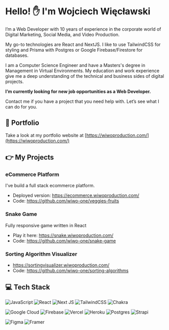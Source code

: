 # Hello! ✋ I'm Wojciech Więcławski

I’m a Web Developer with 10 years of experience in the corporate world of Digital Marketing, Social Media, and Video Production.

My go-to technologies are React and NextJS. I like to use TailwindCSS for styling and Prisma with Postgres or Google Firebase/Firestore for databases.

I am a Computer Science Engineer and have a Masters's degree in Management in Virtual Environments. My education and work experience give me a deep understanding of the technical and business sides of digital projects.

**I’m currently looking for new job opportunities as a Web Developer.**

Contact me if you have a project that you need help with. Let’s see what I can do for you.

## 📜 Portfolio

Take a look at my portfolio website at [https://wiwoproduction.com/](https://wiwoproduction.com/)

## 👉 My Projects

### eCommerce Platform

I've build a full stack ecommerce platform.

- Deployed version: https://ecommerce.wiwoproduction.com/
- Code: https://github.com/wiwo-one/veggies-fruits

### Snake Game

Fully responsive game written in React

- Play it here: https://snake.wiwoproduction.com/
- Code: https://github.com/wiwo-one/snake-game

### Sorting Algorithm Visualizer

- https://sortingvisualizer.wiwoproduction.com/
- Code: https://github.com/wiwo-one/sorting-algorithms

## 💻 Tech Stack

![JavaScript](https://img.shields.io/badge/javascript-%23323330.svg?style=for-the-badge&logo=javascript&logoColor=%23F7DF1E)
![React](https://img.shields.io/badge/react-%2320232a.svg?style=for-the-badge&logo=react&logoColor=%2361DAFB)
![Next JS](https://img.shields.io/badge/Next-black?style=for-the-badge&logo=next.js&logoColor=white)
![TailwindCSS](https://img.shields.io/badge/tailwindcss-%2338B2AC.svg?style=for-the-badge&logo=tailwind-css&logoColor=white) ![Chakra](https://img.shields.io/badge/chakra-%234ED1C5.svg?style=for-the-badge&logo=chakraui&logoColor=white)

![Google Cloud](https://img.shields.io/badge/Google%20Cloud-%234285F4.svg?style=for-the-badge&logo=google-cloud&logoColor=white) ![Firebase](https://img.shields.io/badge/firebase-%23039BE5.svg?style=for-the-badge&logo=firebase) ![Vercel](https://img.shields.io/badge/vercel-%23000000.svg?style=for-the-badge&logo=vercel&logoColor=white) ![Heroku](https://img.shields.io/badge/heroku-%23430098.svg?style=for-the-badge&logo=heroku&logoColor=white) ![Postgres](https://img.shields.io/badge/postgres-%23316192.svg?style=for-the-badge&logo=postgresql&logoColor=white) ![Strapi](https://img.shields.io/badge/strapi-%232E7EEA.svg?style=for-the-badge&logo=strapi&logoColor=white)

![Figma](https://img.shields.io/badge/figma-%23F24E1E.svg?style=for-the-badge&logo=figma&logoColor=white) ![Framer](https://img.shields.io/badge/Framer-black?style=for-the-badge&logo=framer&logoColor=blue)
